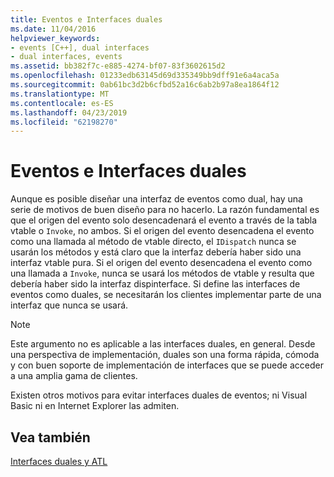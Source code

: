 ```yaml
---
title: Eventos e Interfaces duales
ms.date: 11/04/2016
helpviewer_keywords:
- events [C++], dual interfaces
- dual interfaces, events
ms.assetid: bb382f7c-e885-4274-bf07-83f3602615d2
ms.openlocfilehash: 01233edb63145d69d335349bb9dff91e6a4aca5a
ms.sourcegitcommit: 0ab61bc3d2b6cfbd52a16c6ab2b97a8ea1864f12
ms.translationtype: MT
ms.contentlocale: es-ES
ms.lasthandoff: 04/23/2019
ms.locfileid: "62198270"
---
```

# <a name="dual-interfaces-and-events"></a>Eventos e Interfaces duales

Aunque es posible diseñar una interfaz de eventos como dual, hay una serie de motivos de buen diseño para no hacerlo. La razón fundamental es que el origen del evento solo desencadenará el evento a través de la tabla vtable o `Invoke`, no ambos. Si el origen del evento desencadena el evento como una llamada al método de vtable directo, el `IDispatch` nunca se usarán los métodos y está claro que la interfaz debería haber sido una interfaz vtable pura. Si el origen del evento desencadena el evento como una llamada a `Invoke`, nunca se usará los métodos de vtable y resulta que debería haber sido la interfaz dispinterface. Si define las interfaces de eventos como duales, se necesitarán los clientes implementar parte de una interfaz que nunca se usará.

> [!NOTE]
>  Este argumento no es aplicable a las interfaces duales, en general. Desde una perspectiva de implementación, duales son una forma rápida, cómoda y con buen soporte de implementación de interfaces que se puede acceder a una amplia gama de clientes.

Existen otros motivos para evitar interfaces duales de eventos; ni Visual Basic ni en Internet Explorer las admiten.

## <a name="see-also"></a>Vea también

[Interfaces duales y ATL](../atl/dual-interfaces-and-atl.md)

